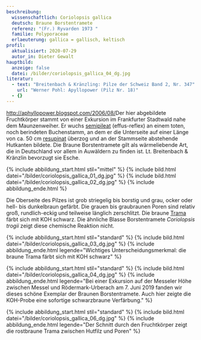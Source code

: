 ```yaml
---
beschreibung:
  wissenschaftlich: Coriolopsis gallica
  deutsch: Braune Borstentramete
  referenz: "(Fr.) Ryvarden 1973 "
  familie: Polyporaceae
  erlaeuterung: gallica = gallisch, keltisch
profil:
  aktualisiert: 2020-07-29
  autor_in: Dieter Gewalt
hauptbild:
  anzeige: false
  datei: /bilder/coriolopsis_gallica_04_dg.jpg
literatur:
  - text: "Breitenbach & Kränzling: Pilze der Schweiz Band 2, Nr. 347"
    url: "Werner Pohl: Apyllopower (Pilz Nr. 18)"
  - {}
---
```

<http://aphyllopower.blogspot.com/2006/08/>Der hier abgebildete Fruchtkörper stammt von einer Exkursion im Frankfurter Stadtwald nahe dem Maunzenweiher. Er wuchs [semipileat](semipileat "Glossar") (effus-reflex) an einem toten, noch berindeten Buchenstamm, an dem er die Unterseite auf einer Länge von ca. 50 cm [resupinat](resupinat "Glossar") überzog und an der Stammseite abstehende Hutkanten bildete. Die Braune Borstentramete gilt als wärmeliebende Art, die in Deutschland vor allem in Auwäldern zu finden ist. Lt. Breitenbach & Kränzlin bevorzugt sie Esche.

{% include abbildung_start.html stil="mittel" %}
{% include bild.html datei="/bilder/coriolopsis_gallica_01_dg.jpg" %}
{% include bild.html datei="/bilder/coriolopsis_gallica_02_dg.jpg" %}
{% include abbildung_ende.html %}

Die Oberseite des Pilzes ist grob striegelig bis borstig und grau, ocker oder hell- bis dunkelbraun gefärbt. Die grauen bis graubraunen Poren sind relativ groß, rundlich-eckig und teilweise länglich zerschlitzt. Die braune [Trama](Trama "Glossar") färbt sich mit KOH schwarz. Die ähnliche Blasse Borstentramete *Coriolopsis trogii* zeigt diese chemische Reaktion nicht.

{% include abbildung_start.html stil="standard" %}
{% include bild.html datei="/bilder/coriolopsis_gallica_03_dg.jpg" %}
{% include abbildung_ende.html legende="Wichtiges Unterscheidungsmerkmal: die braune Trama färbt sich mit KOH schwarz" %}

{% include abbildung_start.html stil="standard" %}
{% include bild.html datei="/bilder/coriolopsis_gallica_04_dg.jpg" %}
{% include abbildung_ende.html legende="Bei einer Exkursion auf der Messeler Höhe zwischen Messel und Rödermark-Urberach am 7. Juni 2019 fanden wir dieses schöne Exemplar der Braunen Borstentramete. Auch hier zeigte die KOH-Probe eine sofortige schwarzbraune Verfärbung." %}

{% include abbildung_start.html stil="standard" %}
{% include bild.html datei="/bilder/coriolopsis_gallica_06_dg.jpg" %}
{% include abbildung_ende.html legende="Der Schnitt durch den Fruchtkörper zeigt die rostbraune Trama zwischen Hutfilz und Poren" %}